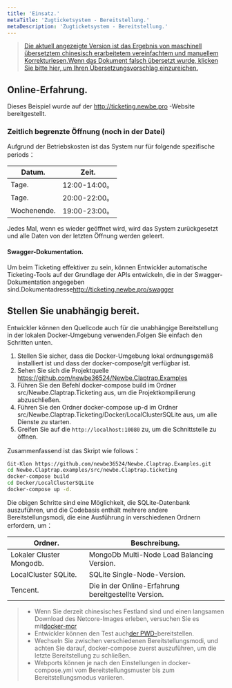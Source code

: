 ```yaml
---
title: 'Einsatz.'
metaTitle: 'Zugticketsystem - Bereitstellung.'
metaDescription: 'Zugticketsystem - Bereitstellung.'
---
```


> [Die aktuell angezeigte Version ist das Ergebnis von maschinell übersetztem chinesisch erarbeitetem vereinfachtem und manuellem Korrekturlesen.Wenn das Dokument falsch übersetzt wurde, klicken Sie bitte hier, um Ihren Übersetzungsvorschlag einzureichen.](https://crwd.in/newbeclaptrap)

## Online-Erfahrung.

Dieses Beispiel wurde auf der <http://ticketing.newbe.pro> -Website bereitgestellt.

### Zeitlich begrenzte Öffnung (noch in der Datei)

Aufgrund der Betriebskosten ist das System nur für folgende spezifische periods：

| Datum.      | Zeit.        |
| ----------- | ------------ |
| Tage.       | 12:00-14:00。 |
| Tage.       | 20:00-22:00。 |
| Wochenende. | 19:00-23:00。 |

Jedes Mal, wenn es wieder geöffnet wird, wird das System zurückgesetzt und alle Daten von der letzten Öffnung werden geleert.

#### Swagger-Dokumentation.

Um beim Ticketing effektiver zu sein, können Entwickler automatische Ticketing-Tools auf der Grundlage der APIs entwickeln, die in der Swagger-Dokumentation angegeben sind.Dokumentadresse<http://ticketing.newbe.pro/swagger>

## Stellen Sie unabhängig bereit.

Entwickler können den Quellcode auch für die unabhängige Bereitstellung in der lokalen Docker-Umgebung verwenden.Folgen Sie einfach den Schritten unten.

1. Stellen Sie sicher, dass die Docker-Umgebung lokal ordnungsgemäß installiert ist und dass der docker-compose/git verfügbar ist.
2. Sehen Sie sich die Projektquelle <https://github.com/newbe36524/Newbe.Claptrap.Examples>
3. Führen Sie den Befehl docker-compose build im Ordner src/Newbe.Claptrap.Ticketing aus, um die Projektkompilierung abzuschließen.
4. Führen Sie den Ordner docker-compose up-d im Ordner src/Newbe.Claptrap.Ticketing/Docker/LocalClusterSQLite aus, um alle Dienste zu starten.
5. Greifen Sie auf die `http://localhost:10080` zu, um die Schnittstelle zu öffnen.

Zusammenfassend ist das Skript wie follows：

```bash
Git-Klon https://github.com/newbe36524/Newbe.Claptrap.Examples.git
cd Newbe.Claptrap.examples/src/newbe.Claptrap.ticketing
docker-compose build
cd Docker/LocalClusterSQLite
docker-compose up -d.
```

Die obigen Schritte sind eine Möglichkeit, die SQLite-Datenbank auszuführen, und die Codebasis enthält mehrere andere Bereitstellungsmodi, die eine Ausführung in verschiedenen Ordnern erfordern, um：

| Ordner.                  | Beschreibung.                                        |
| ------------------------ | ---------------------------------------------------- |
| Lokaler Cluster Mongodb. | MongoDb Multi-Node Load Balancing Version.           |
| LocalCluster SQLite.     | SQLite Single-Node-Version.                          |
| Tencent.                 | Die in der Online-Erfahrung bereitgestellte Version. |

> - Wenn Sie derzeit chinesisches Festland sind und einen langsamen Download des Netcore-Images erleben, versuchen Sie es mit[docker-mcr](https://github.com/newbe36524/Newbe.McrMirror)
> - Entwickler können den Test auch[der PWD-](https://labs.play-with-docker.com/)bereitstellen.
> - Wechseln Sie zwischen verschiedenen Bereitstellungsmodi, und achten Sie darauf, docker-compose zuerst auszuführen, um die letzte Bereitstellung zu schließen.
> - Webports können je nach den Einstellungen in docker-compose.yml vom Bereitstellungsmuster bis zum Bereitstellungsmodus variieren.
